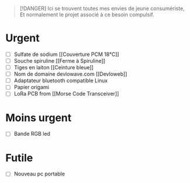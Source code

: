 > [!DANGER]
> Ici se trouvent toutes mes envies de jeune consumériste,
> Et normalement le projet associé à ce besoin compulsif.


# Urgent
- [ ] Sulfate de sodium [[Couverture PCM 18°C]]
- [ ] Souche spiruline [[Ferme à Spiruline]]
- [ ] Tiges en laiton [[Ceinture bleue]]
- [ ] Nom de domaine devlowave.com [[Devloweb]]
- [ ] Adaptateur bluetooth compatible Linux
- [ ] Papier origami
- [ ] LoRa PCB from [[Morse Code Transceiver]]

# Moins urgent
- [ ] Bande RGB led

# Futile
- [ ] Nouveau pc portable
